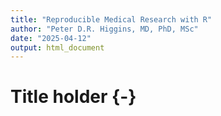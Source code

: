 ```yaml
---
title: "Reproducible Medical Research with R"
author: "Peter D.R. Higgins, MD, PhD, MSc"
date: "2025-04-12"
output: html_document
---
```

# Title holder {-}
